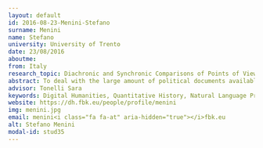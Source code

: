 ```yaml
---
layout: default 
id: 2016-08-23-Menini-Stefano
surname: Menini
name: Stefano
university: University of Trento
date: 23/08/2016
aboutme: 
from: Italy
research_topic: Diachronic and Synchronic Comparisons of Points of View
abstract: To deal with the large amount of political documents available we need to integrate traditional humanistic approaches with computational ones. Political documents present a multitude of interconnected points of view and opinions. We focus on the automatic evaluation of ideological positions, detecting divergences and similarities between authors.
advisor: Tonelli Sara
keywords: Digital Humanities, Quantitative History, Natural Language Processing
website: https://dh.fbk.eu/people/profile/menini
img: menini.jpg
email: menini<i class="fa fa-at" aria-hidden="true"></i>fbk.eu
alt: Stefano Menini
modal-id: stud35
---
```

